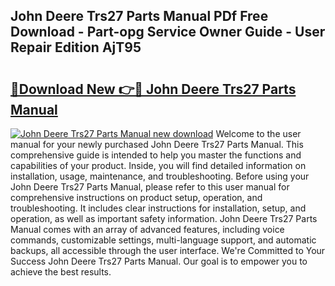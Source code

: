## John Deere Trs27 Parts Manual PDf Free Download - Part-opg Service Owner Guide - User Repair Edition AjT95

# <h2><a href="http://bc91785.oget.top/?id=John+Deere+Trs27+Parts+Manual">🔗Download New 👉🔴 John Deere Trs27 Parts Manual</a></h2>

[![John Deere Trs27 Parts Manual new download](https://i.imgur.com/5g1atiW.png)](http://bc91785.oget.top/?id=John+Deere+Trs27+Parts+Manual)
Welcome to the user manual for your newly purchased John Deere Trs27 Parts Manual. This comprehensive guide is intended to help you master the functions and capabilities of your product. Inside, you will find detailed information on installation, usage, maintenance, and troubleshooting. Before using your John Deere Trs27 Parts Manual, please refer to this user manual for comprehensive instructions on product setup, operation, and troubleshooting. It includes clear instructions for installation, setup, and operation, as well as important safety information. John Deere Trs27 Parts Manual comes with an array of advanced features, including voice commands, customizable settings, multi-language support, and automatic backups, all accessible through the user interface. We're Committed to Your Success John Deere Trs27 Parts Manual. Our goal is to empower you to achieve the best results.
